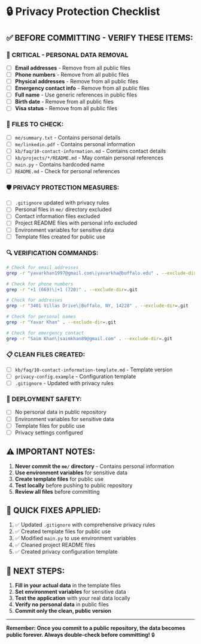 # 🔒 Privacy Protection Checklist

## ✅ BEFORE COMMITTING - VERIFY THESE ITEMS:

### 🚨 **CRITICAL - PERSONAL DATA REMOVAL**
- [ ] **Email addresses** - Remove from all public files
- [ ] **Phone numbers** - Remove from all public files  
- [ ] **Physical addresses** - Remove from all public files
- [ ] **Emergency contact info** - Remove from all public files
- [ ] **Full name** - Use generic references in public files
- [ ] **Birth date** - Remove from all public files
- [ ] **Visa status** - Remove from all public files

### 📁 **FILES TO CHECK:**
- [ ] `me/summary.txt` - Contains personal details
- [ ] `me/linkedin.pdf` - Contains personal information
- [ ] `kb/faq/10-contact-information.md` - Contains contact details
- [ ] `kb/projects/*/README.md` - May contain personal references
- [ ] `main.py` - Contains hardcoded name
- [ ] `README.md` - Check for personal references

### 🛡️ **PRIVACY PROTECTION MEASURES:**
- [ ] `.gitignore` updated with privacy rules
- [ ] Personal files in `me/` directory excluded
- [ ] Contact information files excluded
- [ ] Project README files with personal info excluded
- [ ] Environment variables for sensitive data
- [ ] Template files created for public use

### 🔍 **VERIFICATION COMMANDS:**
```bash
# Check for email addresses
grep -r "yavarkhan1997@gmail.com\|yavarkha@buffalo.edu" . --exclude-dir=.git

# Check for phone numbers
grep -r "+1 (669)\|+1 (720)" . --exclude-dir=.git

# Check for addresses
grep -r "3401 Villas Drive\|Buffalo, NY, 14228" . --exclude-dir=.git

# Check for personal names
grep -r "Yavar Khan" . --exclude-dir=.git

# Check for emergency contact
grep -r "Saim Khan\|saimkhan89@gmail.com" . --exclude-dir=.git
```

### 📋 **CLEAN FILES CREATED:**
- [ ] `kb/faq/10-contact-information-template.md` - Template version
- [ ] `privacy-config.example` - Configuration template
- [ ] `.gitignore` - Updated with privacy rules

### 🚀 **DEPLOYMENT SAFETY:**
- [ ] No personal data in public repository
- [ ] Environment variables for sensitive data
- [ ] Template files for public use
- [ ] Privacy settings configured

## ⚠️ **IMPORTANT NOTES:**

1. **Never commit the `me/` directory** - Contains personal information
2. **Use environment variables** for sensitive data
3. **Create template files** for public use
4. **Test locally** before pushing to public repository
5. **Review all files** before committing

## 🔧 **QUICK FIXES APPLIED:**

1. ✅ Updated `.gitignore` with comprehensive privacy rules
2. ✅ Created template files for public use
3. ✅ Modified `main.py` to use environment variables
4. ✅ Cleaned project README files
5. ✅ Created privacy configuration template

## 🎯 **NEXT STEPS:**

1. **Fill in your actual data** in the template files
2. **Set environment variables** for sensitive data
3. **Test the application** with your real data locally
4. **Verify no personal data** in public files
5. **Commit only the clean, public version**

---

**Remember: Once you commit to a public repository, the data becomes public forever. Always double-check before committing!** 🔒
